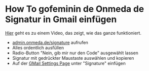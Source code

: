 # How To gofeminin de Onmeda de Signatur in Gmail einfügen 

[Hier](https://www.youtube.com/embed/YGX3DknDHww) geht es zu einem Video,
das zeigt, wie das ganze funktioniert.

- [admin.onmeda.de/signature](https://admin.onmeda.de/signature/) aufrufen
- Alles ordentlich ausfüllen
- Radio-Button "Nein, gib mir nur den Code" ausgewählt lassen
- Signatur mit gedrückter Maustaste auswählen und kopieren
- Auf der [GMail Settings Page](https://mail.google.com/mail/u/0/#settings/general) unter "Signature" einfügen